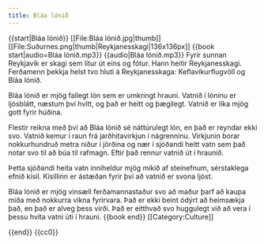 ```yaml
---
title: Bláa lónið
---
```


{{start|Bláa lónið}}
[[File:Bláa lónið.jpg|thumb]]
[[File:Suðurnes.png|thumb|Reykjanesskagi|136x136px]]
<level a2/>
{{book start|audio=Bláa lónið.mp3}}
{{audio|Bláa lónið.mp3}}
Fyrir sunnan Reykjavík er skagi sem lítur út eins og fótur. Hann heitir Reykjanesskagi. Ferðamenn þekkja helst tvo hluti á Reykjanesskaga: Keflavíkurflugvöll og Bláa lónið.

Bláa lónið er mjög fallegt lón sem er umkringt hrauni. Vatnið í lóninu er ljósblátt, næstum því hvítt, og það er heitt og þægilegt. Vatnið er líka mjög gott fyrir húðina.

Flestir reikna með því að Bláa lónið sé náttúrulegt lón, en það er reyndar ekki svo. Vatnið kemur í raun frá jarðhitavirkjun í nágrenninu. Virkjunin borar nokkurhundruð metra niður í jörðina og nær í sjóðandi heitt vatn sem það notar svo til að búa til rafmagn. Eftir það rennur vatnið út í hraunið. 

Þetta sjóðandi heita vatn inniheldur mjög mikið af steinefnum, sérstaklega efnið kísil. Kísillinn er ástæðan fyrir því að vatnið er svona ljóst.

Bláa lónið er mjög vinsæll ferðamannastaður svo að maður þarf að kaupa miða með nokkurra vikna fyrirvara. Það er ekki beint ódýrt að heimsækja það, en það er alveg þess virði. Það er eitthvað svo huggulegt við að vera í þessu hvíta vatni úti í hrauni.
{{book end}}
[[Category:Culture]]

{{end}}
<noinclude>{{cc0}}</noinclude>